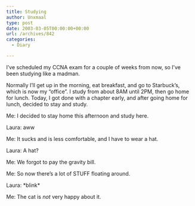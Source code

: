 ```yaml
---
title: Studying
author: Unxmaal
type: post
date: 2003-03-05T00:00:00+00:00
url: /archives/842
categories:
  - Diary

---
```

I&#8217;ve scheduled my CCNA exam for a couple of weeks from now, so I&#8217;ve been studying like a madman.

Normally I&#8217;ll get up in the morning, eat breakfast, and go to Starbuck&#8217;s, which is now my &#8220;office&#8221;. I study from about 8AM until 2PM, then go home for lunch. Today, I got done with a chapter early, and after going home for lunch, decided to stay and study. 

Me: I decided to stay home this afternoon and study here.

Laura: aww

Me: It sucks and is less comfortable, and I have to wear a hat.

Laura: A hat?

Me: We forgot to pay the gravity bill.

Me: So now there&#8217;s a lot of STUFF floating around.

Laura: \*blink\*

Me: The cat is _not_ very happy about it.
